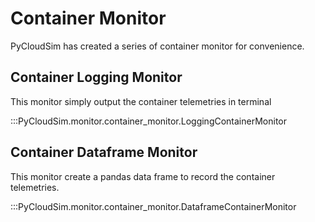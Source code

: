 # Container Monitor

PyCloudSim has created a series of container monitor for convenience.

## Container Logging Monitor

This monitor simply output the container telemetries in terminal

:::PyCloudSim.monitor.container_monitor.LoggingContainerMonitor

## Container Dataframe Monitor

This monitor create a pandas data frame to record the container telemetries.

:::PyCloudSim.monitor.container_monitor.DataframeContainerMonitor
